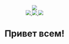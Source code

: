 <div id="header" align="center">
    <img src="https://i.giphy.com/media/v1.Y2lkPTc5MGI3NjExcmVxZTgya2Y4MDgyMTFieXR1eXN6d283djk0OTZudTlkZTExbmc1OCZlcD12MV9pbnRlcm5hbF9naWZfYnlfaWQmY3Q9Zw/QDjpIL6oNCVZ4qzGs7/giphy.gif">
<div id="badge">
    <a href="https://vk.com/sasha.morozovv">
        <img src="https://img.shields.io/badge/%D0%92%D0%9A%D0%BE%D0%BD%D1%82%D0%B0%D0%BA%D1%82%D0%B5-blue?logo=Vk&logoColor=white&style=for-the-badge">
    </a>
        </img>
    <a href="hackuton@mail.ru">
        <img src="https://img.shields.io/badge/mail-black?logo=mail.ru&logoColor=yellow&style=for-the-badge">
    </a>
        </img>
    <a href="https://t.me/Avoranc">
        <img src="https://img.shields.io/badge/telegram-blue?logo=telegram&logoColor=white&style=for-the-badge">
    </a>
        </img>
</div>
<div id="Profile-views" align="center">
<img src="https://komarev.com/ghpvc/?username=your-github-Hackuton&style=flat-square&color=blue" alt=""/>
    <h1>Привет всем!</h1>
</div>
